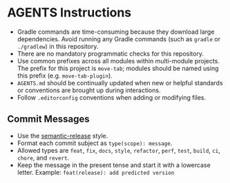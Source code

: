 # AGENTS Instructions

* Gradle commands are time-consuming because they download large dependencies. Avoid running any Gradle commands (such as `gradle` or `./gradlew`) in this repository.
* There are no mandatory programmatic checks for this repository.
* Use common prefixes across all modules within multi-module projects. The prefix for this project is `move-tab`; modules should be named using this prefix (e.g. `move-tab-plugin`).
* `AGENTS.md` should be continually updated when new or helpful standards or conventions are brought up during interactions.
* Follow `.editorconfig` conventions when adding or modifying files.

## Commit Messages

* Use the [semantic-release](https://github.com/semantic-release/semantic-release) style.
* Format each commit subject as `type(scope): message`.
* Allowed types are `feat`, `fix`, `docs`, `style`, `refactor`, `perf`, `test`, `build`, `ci`, `chore`, and `revert`.
* Keep the message in the present tense and start it with a lowercase letter. Example: `feat(release): add predicted version`
